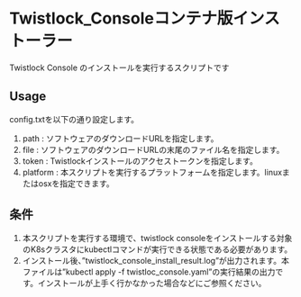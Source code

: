 # Twistlock_Consoleコンテナ版インストーラー

Twistlock Console のインストールを実行するスクリプトです

## Usage
config.txtを以下の通り設定します。

1. path : ソフトウェアのダウンロードURLを指定します。
2. file : ソフトウェアのダウンロードURLの末尾のファイル名を指定します。
3. token : Twistlockインストールのアクセストークンを指定します。
4. platform : 本スクリプトを実行するプラットフォームを指定します。linuxまたはosxを指定できます。

## 条件
1. 本スクリプトを実行する環境で、twistlock consoleをインストールする対象のK8sクラスタにkubectlコマンドが実行できる状態である必要があります。
2. インストール後、”twistlock_console_install_result.log”が出力されます。本ファイルは”kubectl apply -f twistloc_console.yaml”の実行結果の出力です。インストールが上手く行かなかった場合などにご参照ください。

